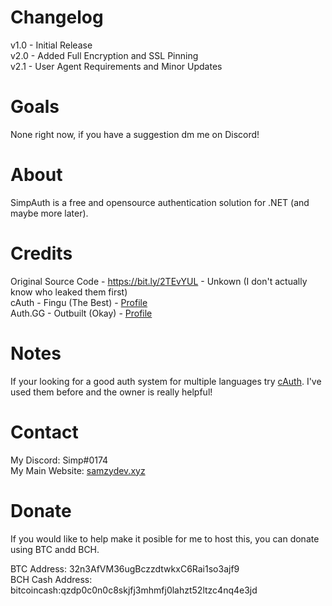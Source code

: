 # Changelog

v1.0 - Initial Release  
v2.0 - Added Full Encryption and SSL Pinning  
v2.1 - User Agent Requirements and Minor Updates
# Goals

None right now, if you have a suggestion dm me on Discord!

# About 
 
SimpAuth is a free and opensource authentication solution for .NET (and maybe more later).

# Credits

Original Source Code - https://bit.ly/2TEvYUL - Unkown (I don't actually know who leaked them first)  
cAuth - Fingu (The Best) - [Profile](https://github.com/Finguimbrine)  
Auth.GG - Outbuilt (Okay) - [Profile](https://github.com/Outbuilt)  

# Notes

If your looking for a good auth system for multiple languages try [cAuth](https://cauth.me). I've used them before and the owner is really helpful!

# Contact

My Discord: Simp#0174  
My Main Website: [samzydev.xyz](https://samzydev.xyz)

# Donate

If you would like to help make it posible for me to host this, you can donate using BTC andd BCH.    

BTC Address: 32n3AfVM36ugBczzdtwkxC6Rai1so3ajf9  
BCH Cash Address: bitcoincash:qzdp0c0n0c8skjfj3mhmfj0lahzt52ltzc4nq4e3jd  

